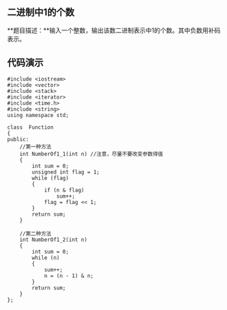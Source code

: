 ## 二进制中1的个数 ##
**题目描述：**输入一个整数，输出该数二进制表示中1的个数。其中负数用补码表示。
## 代码演示 ##
    #include <iostream>
    #include <vector>
    #include <stack>
    #include <iterator>
    #include <time.h>
    #include <string>
    using namespace std;
    
    class  Function
    {
    public:
    	//第一种方法
    	int NumberOf1_1(int n) //注意，尽量不要改变参数得值
    	{
    		int sum = 0;
    		unsigned int flag = 1;
    		while (flag)
    		{
    			if (n & flag)
    				sum++;
    			flag = flag << 1;
    		}
    		return sum;
    	}
    
    	//第二种方法
    	int NumberOf1_2(int n) 
    	{
    		int sum = 0;
    		while (n)
    		{
    			sum++;
    			n = (n - 1) & n;
    		}
    		return sum;
    	}
    };
